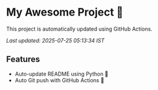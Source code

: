 # My Awesome Project 🚀

This project is automatically updated using GitHub Actions.

_Last updated: 2025-07-25 05:13:34 IST_

## Features
- Auto-update README using Python 🐍
- Auto Git push with GitHub Actions 🤖
